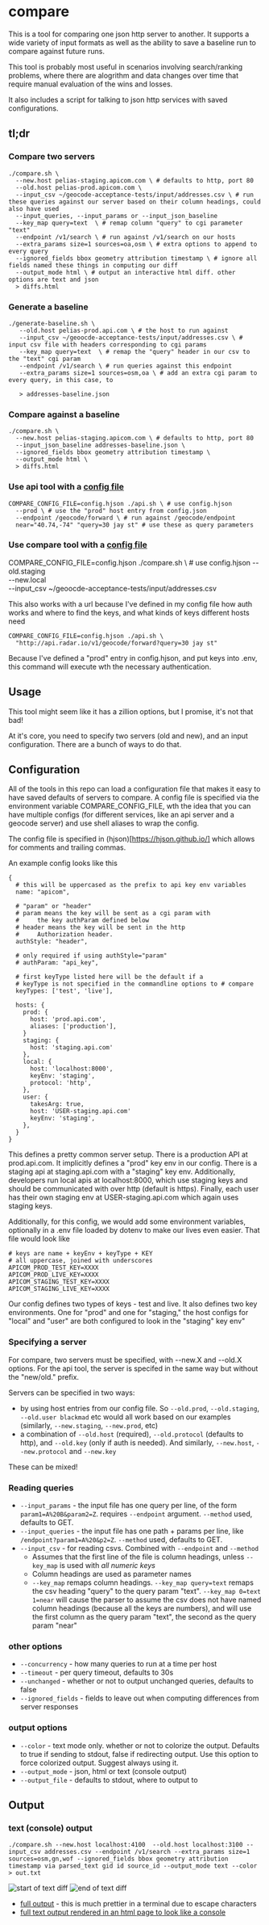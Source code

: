 # compare

This is a tool for comparing one json http server to another. It supports a wide variety of input formats as well as the ability to save a baseline run to compare against future runs.

This tool is probably most useful in scenarios involving search/ranking problems, where there are alogrithm and data changes over time that require manual evaluation of the wins and losses.

It also includes a script for talking to json http services with saved configurations.

## tl;dr

### Compare two servers

```
./compare.sh \
  --new.host pelias-staging.apicom.com \ # defaults to http, port 80
  --old.host pelias-prod.apicom.com \
  --input_csv ~/geocode-acceptance-tests/input/addresses.csv \ # run these queries against our server based on their column headings, could also have used 
  --input_queries, --input_params or --input_json_baseline
  --key_map query=text  \ # remap column "query" to cgi parameter "text"
  --endpoint /v1/search \ # run against /v1/search on our hosts
  --extra_params size=1 sources=oa,osm \ # extra options to append to every query
  --ignored_fields bbox geometry attribution timestamp \ # ignore all fields named these things in computing our diff
  --output_mode html \ # output an interactive html diff. other options are text and json
  > diffs.html
```

### Generate a baseline

```
./generate-baseline.sh \
   --old.host pelias-prod.api.com \ # the host to run against
   --input_csv ~/geoocde-acceptance-tests/input/addresses.csv \ # input csv file with headers corresponding to cgi params
   --key_map query=text  \ # remap the "query" header in our csv to the "text" cgi param
   --endpoint /v1/search \ # run queries against this endpoint
   --extra_params size=1 sources=osm,oa \ # add an extra cgi param to every query, in this case, to 

   > addresses-baseline.json
```

### Compare against a baseline
```
./compare.sh \
  --new.host pelias-staging.apicom.com \ # defaults to http, port 80
  --input_json_baseline addresses-baseline.json \
  --ignored_fields bbox geometry attribution timestamp \ 
  --output_mode html \ 
  > diffs.html
```

### Use api tool with a [config file](#configuration)
```
COMPARE_CONFIG_FILE=config.hjson ./api.sh \ # use config.hjson
  --prod \ # use the "prod" host entry from config.json
  --endpoint /geocode/forward \ # run against /geocode/endpoint
  near="40.74,-74" "query=30 jay st" # use these as query parameters
```

### Use compare tool with a [config file](#configuration)
COMPARE_CONFIG_FILE=config.hjson ./compare.sh \ # use config.hjson
  --old.staging \
  --new.local \
  --input_csv ~/geoocde-acceptance-tests/input/addresses.csv

This also works with a url because I've defined in my config file how auth works and where to find the keys, and what kinds of keys different hosts need

```
COMPARE_CONFIG_FILE=config.hjson ./api.sh \
  "http://api.radar.io/v1/geocode/forward?query=30 jay st"
```

Because I've defined a "prod" entry in config.hjson, and put keys into .env, this command will execute wth the necessary authentication.

## Usage

This tool might seem like it has a zillion options, but I promise, it's not that bad!

At it's core, you need to specify two servers (old and new), and an input configuration. There are a bunch of ways to do that.

## Configuration

All of the tools in this repo can load a configuration file that makes it easy to have saved defaults of servers to compare. A config file is specified via the environment variable COMPARE_CONFIG_FILE, wth the idea that you can have multiple configs (for different services, like an api server and a geocode server) and use shell aliases to wrap the config.

The config file is specified in (hjson)[https://hjson.github.io/] which allows for comments and trailing commas.

An example config looks like this
```
{
  # this will be uppercased as the prefix to api key env variables
  name: "apicom",

  # "param" or "header"
  # param means the key will be sent as a cgi param with 
  #     the key authParam defined below 
  # header means the key will be sent in the http 
  #     Authorization header.
  authStyle: "header",

  # only required if using authStyle="param"
  # authParam: "api_key",

  # first keyType listed here will be the default if a
  # keyType is not specified in the commandline options to # compare
  keyTypes: ['test', 'live'],

  hosts: {
    prod: {
      host: 'prod.api.com',
      aliases: ['production'],
    }
    staging: {
      host: 'staging.api.com'
    },
    local: {
      host: 'localhost:8000',
      keyEnv: 'staging',
      protocol: 'http',
    },
    user: {
      takesArg: true,
      host: 'USER-staging.api.com'
      keyEnv: 'staging',
    },
  }
}
```

This defines a pretty common server setup. There is a production API at prod.api.com. It implicitly defines a "prod" key env in our config. There is a staging api at staging.api.com with a "staging" key env. Additionally, developers run local apis at localhost:8000, which use staging keys and should be communicated with over http (default is https). Finally, each user has their own staging env at USER-staging.api.com which again uses staging keys.

Additionally, for this config, we would add some environment variables, optionally in a .env file loaded by dotenv to make our lives even easier. That file would look like

```
# keys are name + keyEnv + keyType + KEY
# all uppercase, joined with underscores
APICOM_PROD_TEST_KEY=XXXX
APICOM_PROD_LIVE_KEY=XXXX
APICOM_STAGING_TEST_KEY=XXXX
APICOM_STAGING_LIVE_KEY=XXXX
```

Our config defines two types of keys - test and live. It also defines two key environments. One for "prod" and one for "staging," the host configs for "local" and "user" are both configured to look in the "staging" key env"

### Specifying a server
For compare, two servers must be specified, with --new.X and --old.X options. For the api tool, the server is specifed in the same way but without the "new/old." prefix.

Servers can be specified in two ways:

- by using host entries from our config file. So `--old.prod`, `--old.staging`, `--old.user blackmad` etc would all work based on our examples (similarly, `--new.staging`, `--new.prod`, etc)
- a combination of `--old.host` (required), `--old.protocol` (defaults to http), and `--old.key` (only if auth is needed). And similarly, `--new.host`, `--new.protocol` and `--new.key`

These can be mixed! 

### Reading queries

- `--input_params` - the input file has one query per line, of the form `param1=A%20B&param2=Z`. requires `--endpoint` argument. `--method` used, defaults to GET.
- `--input_queries` - the input file has one path + params per line, like `/endpoint?param1=A%20&p2=Z`. `--method` used, defaults to GET.
- `--input_csv` - for reading csvs. Combined with `--endpoint` and `--method`
  - Assumes that the first line of the file is column headings, unless `--key_map` is used with *all numeric keys*
  - Column headings are used as parameter names
  - `--key_map` remaps column headings. `--key_map query=text` remaps the csv heading "query" to the query param "text". `--key_map 0=text 1=near` will cause the parser to assume the csv does not have named column headings (because all the keys are numbers), and will use the first column as the query param "text", the second as the query param "near"

### other options
- `--concurrency` - how many queries to run at a time per host
- `--timeout` - per query timeout, defaults to 30s
- `--unchanged` - whether or not to output unchanged queries, defaults to false
- `--ignored_fields` - fields to leave out when computing differences from server responses

### output options
- `--color` - text mode only. whether or not to colorize the output. Defaults to true if sending to stdout, false if redirecting output. Use this option to force colorized output. Suggest always using it.
- `--output_mode` - json, html or text (console output)
- `--output_file` - defaults to stdout, where to output to


## Output

### text (console) output
```./compare.sh --new.host localhost:4100  --old.host localhost:3100 --input_csv addresses.csv --endpoint /v1/search --extra_params size=1 sources=osm,gn,wof --ignored_fields bbox geometry attribution timestamp via parsed_text gid id source_id --output_mode text --color > out.txt```

![start of text diff](https://radarlabs.github.io/compare/demos/text-output-2.png)
![end of text diff](https://radarlabs.github.io/compare/demos/text-output-1.png)

- [full output](https://radarlabs.github.io/compare/demos/diff.txt) - this is much prettier in a terminal due to escape characters
- [full text output rendered in an html page to look like a console](https://radarlabs.github.io/compare/demos/text-diff-as-html.html)
